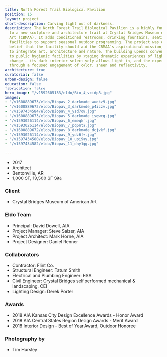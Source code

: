 ```yaml
---
title: North Forest Trail Biological Pavilion
position: 15
layout: project
short-description: Carving light out of darkness.
description: The North Forest Trail Biological Pavilion is a highly functional addition
  to a new sculpture and architecture trail at Crystal Bridges Museum of American
  Art (CBMAA). It adds conditioned restrooms, drinking fountains, seating and maintenance
  facilities to support seasonal outdoor programming. The project was driven by the
  belief that the facility should aid the CBMAA’s aspirational mission, which seeks
  to integrate art, architecture and nature. The building upends conventional approaches
  to public hygienic facilities by staging dramatic experiences of light and seasonal
  change — its dark interior selectively allows light in, and the experience is heightened
  through a focused engagement of color, sheen and reflectivity.
architecture: true
curatorial: false
urban-design: false
education: false
fabrication: false
hero_image: "/v1592605133/eldo/Bio_4_vcidp8.jpg"
images:
- "/v1600889673/eldo/Biopav_2_darkmode_wuokz9.jpg"
- "/v1600889672/eldo/Biopav_3_darkmode_p4iczv.jpg"
- "/v1597434584/eldo/Biopav_4_ysd7ow.jpg"
- "/v1600889673/eldo/Biopav_5_darkmode_isqwcg.jpg"
- "/v1593026114/eldo/Biopav_6_emeqkr.jpg"
- "/v1593026114/eldo/Biopav_7_pq6nta.jpg"
- "/v1600889672/eldo/Biopav_8_darkmode_dcjvkf.jpg"
- "/v1593026114/eldo/Biopav_9_ydz6fv.jpg"
- "/v1597434580/eldo/Biopav_10_upi9uy.jpg"
- "/v1597434582/eldo/Biopav_11_dny1qg.jpg"

---
```

- 2017
- Architect
- Bentonville, AR
- 1,000 SF, 19,500 SF Site

### Client
- Crystal Bridges Museum of American Art

### Eldo Team
- Principal: David Dowell, AIA
- Project Manager: Steve Salzer, AIA
- Project Architect: Mark Horne, AIA
- Project Designer: Daniel Renner

### Collaborators
- Contractor: Flint Co.
- Structural Engineer: Tatum Smith
- Electrical and Plumbing Engineer: HSA
- Civil Engineer: Crystal Bridges self performed mechanical & landscaping, CEI
- Lighting Design: Derek Porter

### Awards
- 2018 AIA Kansas City Design Excellence Awards - Honor Award
- 2018 AIA Central States Region Design Awards - Merit Award
- 2018 Interior Design - Best of Year Award, Outdoor Honoree

### Photography by
- Tim Hursley